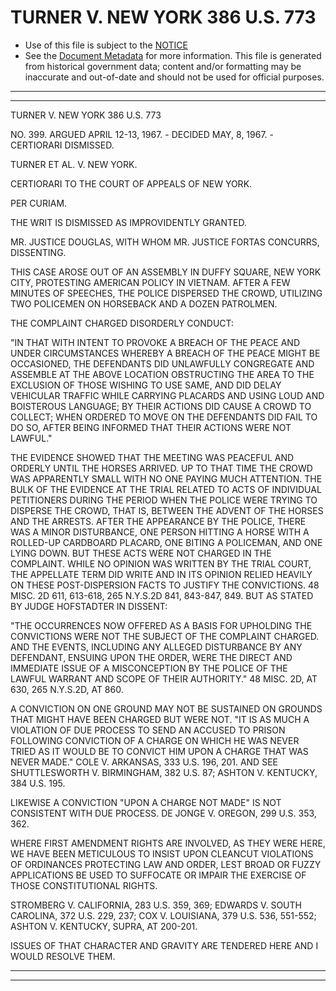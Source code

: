 ---
---

# TURNER V. NEW YORK 386 U.S. 773

* Use of this file is subject to the [NOTICE](https://github.com/publicdocs/notice/blob/master/NOTICE)
* See the [Document Metadata](../../../) for more information.
  This file is generated from historical government data; content and/or formatting may be inaccurate and out-of-date and should not be used for official purposes.

----------
----------

TURNER V. NEW YORK 386 U.S. 773

NO. 399.  ARGUED APRIL 12-13, 1967.  - DECIDED MAY, 8, 1967.  - CERTIORARI DISMISSED.

TURNER ET AL. V. NEW YORK.

CERTIORARI TO THE COURT OF APPEALS OF NEW YORK.

PER CURIAM.

THE WRIT IS DISMISSED AS IMPROVIDENTLY GRANTED.

MR. JUSTICE DOUGLAS, WITH WHOM MR. JUSTICE FORTAS CONCURRS, DISSENTING.

THIS CASE AROSE OUT OF AN ASSEMBLY IN DUFFY SQUARE, NEW YORK CITY, PROTESTING AMERICAN POLICY IN VIETNAM.  AFTER A FEW MINUTES OF SPEECHES, THE POLICE DISPERSED THE CROWD, UTILIZING TWO POLICEMEN ON HORSEBACK AND A DOZEN PATROLMEN.

THE COMPLAINT CHARGED DISORDERLY CONDUCT:

"IN THAT WITH INTENT TO PROVOKE A BREACH OF THE PEACE AND UNDER CIRCUMSTANCES WHEREBY A BREACH OF THE PEACE MIGHT BE OCCASIONED, THE DEFENDANTS DID UNLAWFULLY CONGREGATE AND ASSEMBLE AT THE ABOVE LOCATION OBSTRUCTING THE AREA TO THE EXCLUSION OF THOSE WISHING TO USE SAME, AND DID DELAY VEHICULAR TRAFFIC WHILE CARRYING PLACARDS AND USING LOUD AND BOISTEROUS LANGUAGE; BY THEIR ACTIONS DID CAUSE A CROWD TO COLLECT; WHEN ORDERED TO MOVE ON THE DEFENDANTS DID FAIL TO DO SO, AFTER BEING INFORMED THAT THEIR ACTIONS WERE NOT LAWFUL."

THE EVIDENCE SHOWED THAT THE MEETING WAS PEACEFUL AND ORDERLY UNTIL THE HORSES ARRIVED.  UP TO THAT TIME THE CROWD WAS APPARENTLY SMALL WITH NO ONE PAYING MUCH ATTENTION.  THE BULK OF THE EVIDENCE AT THE TRIAL RELATED TO ACTS OF INDIVIDUAL PETITIONERS DURING THE PERIOD WHEN THE POLICE WERE TRYING TO DISPERSE THE CROWD, THAT IS, BETWEEN THE ADVENT OF THE HORSES AND THE ARRESTS.  AFTER THE APPEARANCE BY THE POLICE, THERE WAS A MINOR DISTURBANCE, ONE PERSON HITTING A HORSE WITH A ROLLED-UP CARDBOARD PLACARD, ONE BITING A POLICEMAN, AND ONE LYING DOWN.  BUT THESE ACTS WERE NOT CHARGED IN THE COMPLAINT.  WHILE NO OPINION WAS WRITTEN BY THE TRIAL COURT, THE APPELLATE TERM DID WRITE AND IN ITS OPINION RELIED HEAVILY ON THESE POST-DISPERSION FACTS TO JUSTIFY THE CONVICTIONS.  48 MISC. 2D 611, 613-618, 265 N.Y.S.2D 841, 843-847, 849.  BUT AS STATED BY JUDGE HOFSTADTER IN DISSENT:

"THE OCCURRENCES NOW OFFERED AS A BASIS FOR UPHOLDING THE CONVICTIONS WERE NOT THE SUBJECT OF THE COMPLAINT CHARGED.  AND THE EVENTS, INCLUDING ANY ALLEGED DISTURBANCE BY ANY DEFENDANT, ENSUING UPON THE ORDER, WERE THE DIRECT AND IMMEDIATE ISSUE OF A MISCONCEPTION BY THE POLICE OF THE LAWFUL WARRANT AND SCOPE OF THEIR AUTHORITY."  48 MISC. 2D, AT 630, 265 N.Y.S.2D, AT 860.

A CONVICTION ON ONE GROUND MAY NOT BE SUSTAINED ON GROUNDS THAT MIGHT HAVE BEEN CHARGED BUT WERE NOT.  "IT IS AS MUCH A VIOLATION OF DUE PROCESS TO SEND AN ACCUSED TO PRISON FOLLOWING CONVICTION OF A CHARGE ON WHICH HE WAS NEVER TRIED AS IT WOULD BE TO CONVICT HIM UPON A CHARGE THAT WAS NEVER MADE."  COLE V. ARKANSAS, 333 U.S. 196, 201.  AND SEE SHUTTLESWORTH V. BIRMINGHAM, 382 U.S. 87; ASHTON V. KENTUCKY, 384 U.S. 195.

LIKEWISE A CONVICTION "UPON A CHARGE NOT MADE" IS NOT CONSISTENT WITH DUE PROCESS.  DE JONGE V. OREGON, 299 U.S. 353, 362.

WHERE FIRST AMENDMENT RIGHTS ARE INVOLVED, AS THEY WERE HERE, WE HAVE BEEN METICULOUS TO INSIST UPON CLEANCUT VIOLATIONS OF ORDINANCES PROTECTING LAW AND ORDER, LEST BROAD OR FUZZY APPLICATIONS BE USED TO SUFFOCATE OR IMPAIR THE EXERCISE OF THOSE CONSTITUTIONAL RIGHTS.

STROMBERG V. CALIFORNIA, 283 U.S. 359, 369; EDWARDS V. SOUTH CAROLINA, 372 U.S. 229, 237; COX V. LOUISIANA, 379 U.S. 536, 551-552; ASHTON V. KENTUCKY, SUPRA, AT 200-201.

ISSUES OF THAT CHARACTER AND GRAVITY ARE TENDERED HERE AND I WOULD RESOLVE THEM.


----------
----------


